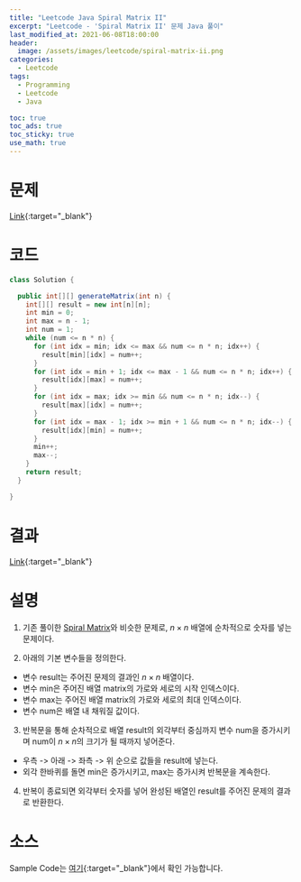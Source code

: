 ```yaml
---
title: "Leetcode Java Spiral Matrix II"
excerpt: "Leetcode - 'Spiral Matrix II' 문제 Java 풀이"
last_modified_at: 2021-06-08T18:00:00
header:
  image: /assets/images/leetcode/spiral-matrix-ii.png
categories:
  - Leetcode
tags:
  - Programming
  - Leetcode
  - Java

toc: true
toc_ads: true
toc_sticky: true
use_math: true
---
```

# 문제
[Link](https://leetcode.com/problems/spiral-matrix-ii/){:target="_blank"}

# 코드
```java
class Solution {

  public int[][] generateMatrix(int n) {
    int[][] result = new int[n][n];
    int min = 0;
    int max = n - 1;
    int num = 1;
    while (num <= n * n) {
      for (int idx = min; idx <= max && num <= n * n; idx++) {
        result[min][idx] = num++;
      }
      for (int idx = min + 1; idx <= max - 1 && num <= n * n; idx++) {
        result[idx][max] = num++;
      }
      for (int idx = max; idx >= min && num <= n * n; idx--) {
        result[max][idx] = num++;
      }
      for (int idx = max - 1; idx >= min + 1 && num <= n * n; idx--) {
        result[idx][min] = num++;
      }
      min++;
      max--;
    }
    return result;
  }

}
```

# 결과
[Link](https://leetcode.com/submissions/detail/504834978/){:target="_blank"}

# 설명
1. 기존 풀이한 [Spiral Matrix](../spiral-matrix/)와 비슷한 문제로, $n \times n$ 배열에 순차적으로 숫자를 넣는 문제이다.

2. 아래의 기본 변수들을 정의한다.
- 변수 result는 주어진 문제의 결과인 $n \times n$ 배열이다.
- 변수 min은 주어진 배열 matrix의 가로와 세로의 시작 인덱스이다.
- 변수 max는 주어진 배열 matrix의 가로와 세로의 최대 인덱스이다.
- 변수 num은 배열 내 채워질 값이다.

3. 반복문을 통해 순차적으로 배열 result의 외각부터 중심까지 변수 num을 증가시키며 num이 $n \times n$의 크기가 될 때까지 넣어준다.
- 우측 -> 아래 -> 좌측 -> 위 순으로 값들을 result에 넣는다.
- 외각 한바퀴를 돌면 min은 증가시키고, max는 증가시켜 반복문을 계속한다.

4. 반복이 종료되면 외각부터 숫자를 넣어 완성된 배열인 result를 주어진 문제의 결과로 반환한다.

# 소스
Sample Code는 [여기](https://github.com/GracefulSoul/leetcode/blob/master/src/main/java/gracefulsoul/problems/SpiralMatrixII.java){:target="_blank"}에서 확인 가능합니다.